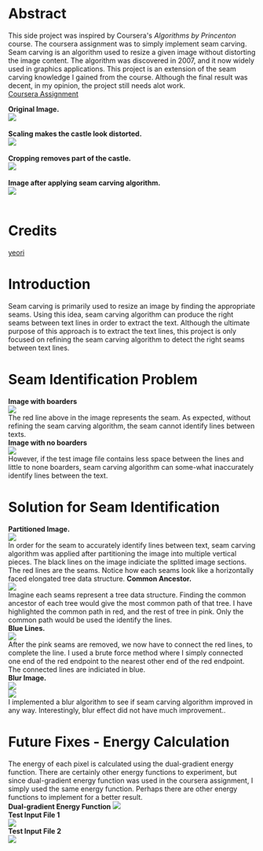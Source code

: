 # Abstract
This side project was inspired by Coursera's *Algorithms by Princenton* course. The coursera assignment was to simply implement seam carving. Seam carving is an algorithm used to resize a given image without distorting the image content. The algorithm was discovered in 2007, and it now widely used in graphics applications. This project is an extension of the seam carving knowledge I gained from the course. Although the final result was decent, in my opinion, the project still needs alot work. <br/>
[Coursera Assignment](https://coursera.cs.princeton.edu/algs4/assignments/seam/specification.php) <br/>

**Original Image.** <br/>
![](/documentation/Broadway_tower.jpg) <br/>
<br />
**Scaling makes the castle look distorted.** <br/>
![](/documentation/Broadway_tower_scale.png) <br/>
<br />
**Cropping removes part of the castle.** <br/>
![](/documentation/Broadway_tower_cropped.png) <br/>
<br />
**Image after applying seam carving algorithm.** <br/>
![](/documentation/Broadway_tower_Seam_Carving.png) <br/>
<br />

# Credits
[yeori](https://github.com/yeori) <br/>

# Introduction
Seam carving is primarily used to resize an image by finding the appropriate seams. Using this idea, seam carving algorithm can produce the right seams between text lines in order to extract the text. Although the ultimate purpose of this approach is to extract the text lines, this project is only focused on refining the seam carving algorithm to detect the right seams between text lines. 

# Seam Identification Problem <br/>
**Image with boarders**  <br/>
![](/documentation/in01-seam.png) <br/>
The red line above in the image represents the seam. As expected, without refining the seam carving algorithm, the seam cannot identify lines between texts. <br/>
**Image with no boarders** <br/>
![](/documentation/in02-seam.png) <br/>
However, if the test image file contains less space between the lines and little to none boarders, seam carving algorithm can some-what inaccurately identify lines between the text. <br/>


# Solution for Seam Identification <br/>
**Partitioned Image.** <br/>
![](/documentation/common-ancestor.png) <br/>
In order for the seam to accurately identify lines between text, seam carving algorithm was applied after partitioning the image into multiple vertical pieces. The black lines on the image indiciate the splitted image sections. The red lines are the seams. Notice how each seams look like a horizontally faced elongated tree data structure.
**Common Ancestor.** <br/>
![](/documentation/common-ancestor-thickness.png) <br/>
Imagine each seams represent a tree data structure. Finding the common ancestor of each tree would give the most common path of that tree. I have highlighted the common path in red, and the rest of tree in pink. Only the common path would be used the identify the lines. <br/>
**Blue Lines.** <br/>
![](/documentation/in01-no-blur.png) <br/>
After the pink seams are removed, we now have to connect the red lines, to complete the line. I used a brute force method where I simply connected one end of the red endpoint to the nearest other end of the red endpoint. The connected lines are indiciated in blue. <br/>
**Blur Image.** <br/>
![](/documentation/in01-blur.png) <br/>
![](/documentation/in02-blur.png) <br/>
I implemented a blur algorithm to see if seam carving algorithm improved in any way. Interestingly, blur effect did not have much improvement.. <br/>

# Future Fixes - Energy Calculation <br/>
The energy of each pixel is calculated using the dual-gradient energy function. There are certainly other energy functions to experiment, but since dual-gradient energy function was used in the coursera assignment, I simply used the same energy function. Perhaps there are other energy functions to implement for a better result. <br/>
**Dual-gradient Energy Function** 
![](/documentation/dual-gradient.jpg) <br/>
**Test Input File 1**  <br/>
![](/documentation/in01-energy.png) <br/>
**Test Input File 2** <br/>
![](/documentation/in02-energy.png) <br/>
